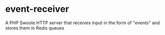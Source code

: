 # event-receiver
A PHP Swoole HTTP server that receives input in the form of "events" and stores them in Redis queues

